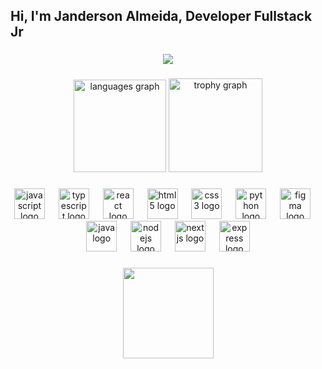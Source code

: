 <h2 align="left">Hi, I'm  Janderson Almeida, Developer Fullstack Jr</h2>

###

<div align="center">
  <img src="https://profile-counter.glitch.me/janderson4lmeida/count.svg?"  />
</div>

###

<div align="center">
  <img src="https://github-readme-stats.vercel.app/api/top-langs?username=janderson4lmeida&locale=en&hide_title=true&layout=compact&card_width=320&langs_count=6&theme=radical&hide_border=true" height="148" alt="languages graph"  />
  <img src="https://github-profile-trophy.vercel.app?username=janderson4lmeida&theme=dracula&no-frame=true&no-bg=true" height="150" alt="trophy graph"  />
</div>

###

<div align="center">
  <img src="https://cdn.jsdelivr.net/gh/devicons/devicon/icons/javascript/javascript-original.svg" height="49" alt="javascript logo"  />
  <img width="14" />
  <img src="https://cdn.jsdelivr.net/gh/devicons/devicon/icons/typescript/typescript-original.svg" height="49" alt="typescript logo"  />
  <img width="14" />
  <img src="https://cdn.jsdelivr.net/gh/devicons/devicon/icons/react/react-original.svg" height="49" alt="react logo"  />
  <img width="14" />
  <img src="https://cdn.jsdelivr.net/gh/devicons/devicon/icons/html5/html5-original.svg" height="49" alt="html5 logo"  />
  <img width="14" />
  <img src="https://cdn.jsdelivr.net/gh/devicons/devicon/icons/css3/css3-original.svg" height="49" alt="css3 logo"  />
  <img width="14" />
  <img src="https://cdn.jsdelivr.net/gh/devicons/devicon/icons/python/python-original.svg" height="49" alt="python logo"  />
  <img width="14" />
  <img src="https://cdn.jsdelivr.net/gh/devicons/devicon/icons/figma/figma-original.svg" height="49" alt="figma logo"  />
  <img width="14" />
  <img src="https://cdn.jsdelivr.net/gh/devicons/devicon/icons/java/java-original.svg" height="49" alt="java logo"  />
  <img width="14" />
  <img src="https://cdn.jsdelivr.net/gh/devicons/devicon/icons/nodejs/nodejs-original.svg" height="49" alt="nodejs logo"  />
  <img width="14" />
  <img src="https://cdn.jsdelivr.net/gh/devicons/devicon/icons/nextjs/nextjs-original.svg" height="49" alt="nextjs logo"  />
  <img width="14" />
  <img src="https://cdn.jsdelivr.net/gh/devicons/devicon/icons/express/express-original.svg" height="49" alt="express logo"  />
</div>

###

<div align="center">
  <img height="145" src="https://whoissamjarvis.com/wp-content/uploads/2016/09/jim-halpert-looks-at-computer-shakes-head.gif"  />
</div>

###
